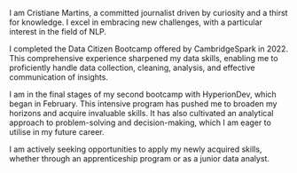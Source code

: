 I am Cristiane Martins, a committed journalist driven by curiosity and a thirst for knowledge. I excel in embracing new challenges, with a particular interest in the field of NLP.

I completed the Data Citizen Bootcamp offered by CambridgeSpark in 2022. This comprehensive experience sharpened my data skills, enabling me to proficiently handle data collection, cleaning, analysis, and effective communication of insights.

I am in the final stages of my second bootcamp with HyperionDev, which began in February. This intensive program has pushed me to broaden my horizons and acquire invaluable skills. It has also cultivated an analytical approach to problem-solving and decision-making, which I am eager to utilise in my future career.

I am actively seeking opportunities to apply my newly acquired skills, whether through an apprenticeship program or as a junior data analyst.
